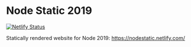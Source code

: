 # Node Static 2019
[![Netlify Status](https://api.netlify.com/api/v1/badges/6e2ec00a-894a-4aeb-bca8-eb3412802a2f/deploy-status)](https://app.netlify.com/sites/nodestatic/deploys)

Statically rendered website for Node 2019: https://nodestatic.netlify.com/
